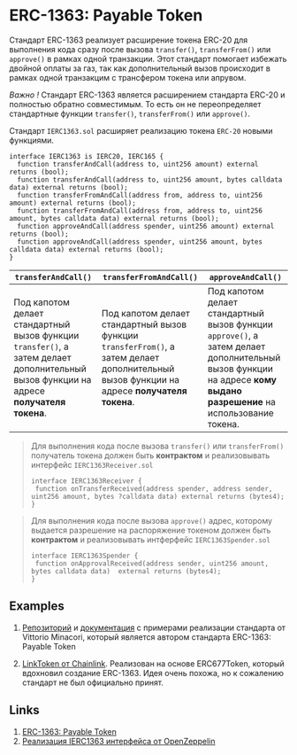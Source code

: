 # ERC-1363: Payable Token

Cтандарт ERC-1363 реализует расширение токена ERC-20 для выполнения кода сразу после вызова ```transfer()```, ```transferFrom()``` или ```approve()``` в рамках одной транзакции. Этот стандарт помогает избежать двойной оплаты за газ, так как дополнительный вызов происходит в рамках одной транзакцим с трансфером токена или апрувом.

_Важно !_ Cтандарт ERC-1363 является расширением стандарта ERC-20 и полностью обратно совместимым. То есть он не переопределяет стандартные функции ```transfer()```, ```transferFrom()``` или ```approve()```.

Стандарт ```IERC1363.sol``` расширяет реализацию токена ```ERC-20``` новыми функциями.
```solidity
interface IERC1363 is IERC20, IERC165 {
  function transferAndCall(address to, uint256 amount) external returns (bool);
  function transferAndCall(address to, uint256 amount, bytes calldata data) external returns (bool);
  function transferFromAndCall(address from, address to, uint256 amount) external returns (bool);
  function transferFromAndCall(address from, address to, uint256 amount, bytes calldata data) external returns (bool);
  function approveAndCall(address spender, uint256 amount) external returns (bool);
  function approveAndCall(address spender, uint256 amount, bytes calldata data) external returns (bool);
}
```

|```transferAndCall()```|```transferFromAndCall()```|```approveAndCall()```|
|-|-|-|
|Под капотом делает стандартный вызов функции ```transfer()```, а затем делает дополнительный вызов функции на адресе **получателя токена**.|Под капотом делает стандартный вызов функции ```transferFrom()```, а затем делает дополнительный вызов функции на адресе **получателя токена**.|Под капотом делает стандартный вызов функции ```approve()```, а затем делает дополнительный вызов функции на адресе **кому выдано разрешение** на использование токена.|

>Для выполнения кода после вызова ```transfer()``` или ```transferFrom()``` получатель токена должен быть **контрактом** и реализовывать интерфейс ```IERC1363Receiver.sol```
>```solidity
>interface IERC1363Receiver {
>  function onTransferReceived(address spender, address sender, uint256 amount, bytes ?calldata data) external returns (bytes4);
>}
>```

>Для выполнения кода после вызова ```approve()``` адрес, которому выдается разрешение на распоряжение токеном должен быть **контрактом** и реализовывать интферфейс ```IERC1363Spender.sol```
>```solidity
>interface IERC1363Spender {
>  function onApprovalReceived(address sender, uint256 amount, bytes calldata data)  external returns (bytes4);
>}
>```

## Examples
1. [Репозиторий](https://github.com/vittominacori/erc1363-payable-token) и [документация](https://vittominacori.github.io/erc1363-payable-token/#ierc1363receiver) с примерами реализации стандарта от Vittorio Minacori, который является автором стандарта ERC-1363: Payable Token

2. [LinkToken от Chainlink](https://github.com/smartcontractkit/LinkToken/blob/f307ea6d4c/contracts/v0.4/ERC677Token.sol). Реализован на основе ERC677Token, который вдохновил создание ERC-1363. Идея очень похожа, но к сожалению стандарт не был официально принят.

## Links
1. [ERC-1363: Payable Token](https://eips.ethereum.org/EIPS/eip-1363)
2. [Реализация IERC1363 интерфейса от OpenZeppelin](https://docs.openzeppelin.com/contracts/4.x/api/interfaces#IERC1363)